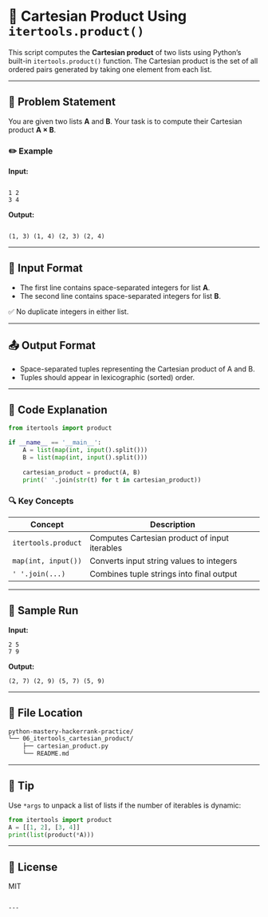 # 🔄 Cartesian Product Using `itertools.product()`

This script computes the **Cartesian product** of two lists using Python’s built-in `itertools.product()` function. The Cartesian product is the set of all ordered pairs generated by taking one element from each list.

---

## 🧠 Problem Statement

You are given two lists **A** and **B**. Your task is to compute their Cartesian product **A × B**.

### ✏️ Example

**Input:**
```

1 2
3 4

```

**Output:**
```

(1, 3) (1, 4) (2, 3) (2, 4)

````

---

## 🧾 Input Format

- The first line contains space-separated integers for list **A**.
- The second line contains space-separated integers for list **B**.

✅ No duplicate integers in either list.

---

## 📤 Output Format

- Space-separated tuples representing the Cartesian product of A and B.
- Tuples should appear in lexicographic (sorted) order.

---

## 🧱 Code Explanation

```python
from itertools import product

if __name__ == '__main__':
    A = list(map(int, input().split()))
    B = list(map(int, input().split()))
    
    cartesian_product = product(A, B)
    print(' '.join(str(t) for t in cartesian_product))
````

### 🔍 Key Concepts

| Concept             | Description                                   |
| ------------------- | --------------------------------------------- |
| `itertools.product` | Computes Cartesian product of input iterables |
| `map(int, input())` | Converts input string values to integers      |
| `' '.join(...)`     | Combines tuple strings into final output      |

---

## 🧪 Sample Run

**Input:**

```
2 5
7 9
```

**Output:**

```
(2, 7) (2, 9) (5, 7) (5, 9)
```

---

## 📁 File Location

```bash
python-mastery-hackerrank-practice/
└── 06_itertools_cartesian_product/
    ├── cartesian_product.py
    └── README.md
```

---

## 🙌 Tip

Use `*args` to unpack a list of lists if the number of iterables is dynamic:

```python
from itertools import product
A = [[1, 2], [3, 4]]
print(list(product(*A)))
```

---

## 🔐 License

MIT

```

---

